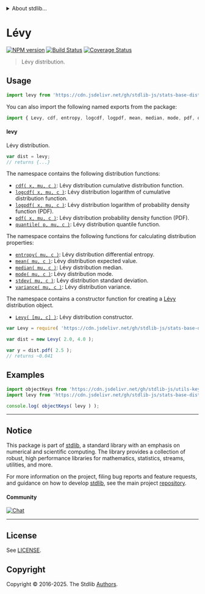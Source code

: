 <!--

@license Apache-2.0

Copyright (c) 2018 The Stdlib Authors.

Licensed under the Apache License, Version 2.0 (the "License");
you may not use this file except in compliance with the License.
You may obtain a copy of the License at

   http://www.apache.org/licenses/LICENSE-2.0

Unless required by applicable law or agreed to in writing, software
distributed under the License is distributed on an "AS IS" BASIS,
WITHOUT WARRANTIES OR CONDITIONS OF ANY KIND, either express or implied.
See the License for the specific language governing permissions and
limitations under the License.

-->


<details>
  <summary>
    About stdlib...
  </summary>
  <p>We believe in a future in which the web is a preferred environment for numerical computation. To help realize this future, we've built stdlib. stdlib is a standard library, with an emphasis on numerical and scientific computation, written in JavaScript (and C) for execution in browsers and in Node.js.</p>
  <p>The library is fully decomposable, being architected in such a way that you can swap out and mix and match APIs and functionality to cater to your exact preferences and use cases.</p>
  <p>When you use stdlib, you can be absolutely certain that you are using the most thorough, rigorous, well-written, studied, documented, tested, measured, and high-quality code out there.</p>
  <p>To join us in bringing numerical computing to the web, get started by checking us out on <a href="https://github.com/stdlib-js/stdlib">GitHub</a>, and please consider <a href="https://opencollective.com/stdlib">financially supporting stdlib</a>. We greatly appreciate your continued support!</p>
</details>

# Lévy

[![NPM version][npm-image]][npm-url] [![Build Status][test-image]][test-url] [![Coverage Status][coverage-image]][coverage-url] <!-- [![dependencies][dependencies-image]][dependencies-url] -->

> Lévy distribution.



<section class="usage">

## Usage

```javascript
import levy from 'https://cdn.jsdelivr.net/gh/stdlib-js/stats-base-dists-levy@deno/mod.js';
```

You can also import the following named exports from the package:

```javascript
import { Levy, cdf, entropy, logcdf, logpdf, mean, median, mode, pdf, quantile, stdev, variance } from 'https://cdn.jsdelivr.net/gh/stdlib-js/stats-base-dists-levy@deno/mod.js';
```

#### levy

Lévy distribution.

```javascript
var dist = levy;
// returns {...}
```

The namespace contains the following distribution functions:

<!-- <toc pattern="*+(cdf|pdf|mgf|quantile)*"> -->

<div class="namespace-toc">

-   <span class="signature">[`cdf( x, mu, c )`][@stdlib/stats/base/dists/levy/cdf]</span><span class="delimiter">: </span><span class="description">Lévy distribution cumulative distribution function.</span>
-   <span class="signature">[`logcdf( x, mu, c )`][@stdlib/stats/base/dists/levy/logcdf]</span><span class="delimiter">: </span><span class="description">Lévy distribution logarithm of cumulative distribution function.</span>
-   <span class="signature">[`logpdf( x, mu, c )`][@stdlib/stats/base/dists/levy/logpdf]</span><span class="delimiter">: </span><span class="description">Lévy distribution logarithm of probability density function (PDF).</span>
-   <span class="signature">[`pdf( x, mu, c )`][@stdlib/stats/base/dists/levy/pdf]</span><span class="delimiter">: </span><span class="description">Lévy distribution probability density function (PDF).</span>
-   <span class="signature">[`quantile( p, mu, c )`][@stdlib/stats/base/dists/levy/quantile]</span><span class="delimiter">: </span><span class="description">Lévy distribution quantile function.</span>

</div>

<!-- </toc> -->

The namespace contains the following functions for calculating distribution properties:

<!-- <toc pattern="*+(entropy|kurtosis|mean|median|mode|skewness|stdev|variance)*"> -->

<div class="namespace-toc">

-   <span class="signature">[`entropy( mu, c )`][@stdlib/stats/base/dists/levy/entropy]</span><span class="delimiter">: </span><span class="description">Lévy distribution differential entropy.</span>
-   <span class="signature">[`mean( mu, c )`][@stdlib/stats/base/dists/levy/mean]</span><span class="delimiter">: </span><span class="description">Lévy distribution expected value.</span>
-   <span class="signature">[`median( mu, c )`][@stdlib/stats/base/dists/levy/median]</span><span class="delimiter">: </span><span class="description">Lévy distribution median.</span>
-   <span class="signature">[`mode( mu, c )`][@stdlib/stats/base/dists/levy/mode]</span><span class="delimiter">: </span><span class="description">Lévy distribution mode.</span>
-   <span class="signature">[`stdev( mu, c )`][@stdlib/stats/base/dists/levy/stdev]</span><span class="delimiter">: </span><span class="description">Lévy distribution standard deviation.</span>
-   <span class="signature">[`variance( mu, c )`][@stdlib/stats/base/dists/levy/variance]</span><span class="delimiter">: </span><span class="description">Lévy distribution variance.</span>

</div>

<!-- </toc> -->

The namespace contains a constructor function for creating a [Lévy][levy-distribution] distribution object.

<!-- <toc pattern="*ctor*"> -->

<div class="namespace-toc">

-   <span class="signature">[`Levy( [mu, c] )`][@stdlib/stats/base/dists/levy/ctor]</span><span class="delimiter">: </span><span class="description">Lévy distribution constructor.</span>

</div>

<!-- </toc> -->

```javascript
var Levy = require( 'https://cdn.jsdelivr.net/gh/stdlib-js/stats-base-dists-levy' ).Levy;

var dist = new Levy( 2.0, 4.0 );

var y = dist.pdf( 2.5 );
// returns ~0.041
```

</section>

<!-- /.usage -->

<section class="examples">

## Examples

<!-- TODO: better examples -->

<!-- eslint no-undef: "error" -->

```javascript
import objectKeys from 'https://cdn.jsdelivr.net/gh/stdlib-js/utils-keys@deno/mod.js';
import levy from 'https://cdn.jsdelivr.net/gh/stdlib-js/stats-base-dists-levy@deno/mod.js';

console.log( objectKeys( levy ) );
```

</section>

<!-- /.examples -->

<!-- Section for related `stdlib` packages. Do not manually edit this section, as it is automatically populated. -->

<section class="related">

</section>

<!-- /.related -->

<!-- Section for all links. Make sure to keep an empty line after the `section` element and another before the `/section` close. -->


<section class="main-repo" >

* * *

## Notice

This package is part of [stdlib][stdlib], a standard library with an emphasis on numerical and scientific computing. The library provides a collection of robust, high performance libraries for mathematics, statistics, streams, utilities, and more.

For more information on the project, filing bug reports and feature requests, and guidance on how to develop [stdlib][stdlib], see the main project [repository][stdlib].

#### Community

[![Chat][chat-image]][chat-url]

---

## License

See [LICENSE][stdlib-license].


## Copyright

Copyright &copy; 2016-2025. The Stdlib [Authors][stdlib-authors].

</section>

<!-- /.stdlib -->

<!-- Section for all links. Make sure to keep an empty line after the `section` element and another before the `/section` close. -->

<section class="links">

[npm-image]: http://img.shields.io/npm/v/@stdlib/stats-base-dists-levy.svg
[npm-url]: https://npmjs.org/package/@stdlib/stats-base-dists-levy

[test-image]: https://github.com/stdlib-js/stats-base-dists-levy/actions/workflows/test.yml/badge.svg?branch=main
[test-url]: https://github.com/stdlib-js/stats-base-dists-levy/actions/workflows/test.yml?query=branch:main

[coverage-image]: https://img.shields.io/codecov/c/github/stdlib-js/stats-base-dists-levy/main.svg
[coverage-url]: https://codecov.io/github/stdlib-js/stats-base-dists-levy?branch=main

<!--

[dependencies-image]: https://img.shields.io/david/stdlib-js/stats-base-dists-levy.svg
[dependencies-url]: https://david-dm.org/stdlib-js/stats-base-dists-levy/main

-->

[chat-image]: https://img.shields.io/gitter/room/stdlib-js/stdlib.svg
[chat-url]: https://app.gitter.im/#/room/#stdlib-js_stdlib:gitter.im

[stdlib]: https://github.com/stdlib-js/stdlib

[stdlib-authors]: https://github.com/stdlib-js/stdlib/graphs/contributors

[umd]: https://github.com/umdjs/umd
[es-module]: https://developer.mozilla.org/en-US/docs/Web/JavaScript/Guide/Modules

[deno-url]: https://github.com/stdlib-js/stats-base-dists-levy/tree/deno
[deno-readme]: https://github.com/stdlib-js/stats-base-dists-levy/blob/deno/README.md
[umd-url]: https://github.com/stdlib-js/stats-base-dists-levy/tree/umd
[umd-readme]: https://github.com/stdlib-js/stats-base-dists-levy/blob/umd/README.md
[esm-url]: https://github.com/stdlib-js/stats-base-dists-levy/tree/esm
[esm-readme]: https://github.com/stdlib-js/stats-base-dists-levy/blob/esm/README.md
[branches-url]: https://github.com/stdlib-js/stats-base-dists-levy/blob/main/branches.md

[stdlib-license]: https://raw.githubusercontent.com/stdlib-js/stats-base-dists-levy/main/LICENSE

[levy-distribution]: https://en.wikipedia.org/wiki/L%C3%A9vy_distribution

<!-- <toc-links> -->

[@stdlib/stats/base/dists/levy/ctor]: https://github.com/stdlib-js/stats-base-dists-levy-ctor/tree/deno

[@stdlib/stats/base/dists/levy/entropy]: https://github.com/stdlib-js/stats-base-dists-levy-entropy/tree/deno

[@stdlib/stats/base/dists/levy/mean]: https://github.com/stdlib-js/stats-base-dists-levy-mean/tree/deno

[@stdlib/stats/base/dists/levy/median]: https://github.com/stdlib-js/stats-base-dists-levy-median/tree/deno

[@stdlib/stats/base/dists/levy/mode]: https://github.com/stdlib-js/stats-base-dists-levy-mode/tree/deno

[@stdlib/stats/base/dists/levy/stdev]: https://github.com/stdlib-js/stats-base-dists-levy-stdev/tree/deno

[@stdlib/stats/base/dists/levy/variance]: https://github.com/stdlib-js/stats-base-dists-levy-variance/tree/deno

[@stdlib/stats/base/dists/levy/cdf]: https://github.com/stdlib-js/stats-base-dists-levy-cdf/tree/deno

[@stdlib/stats/base/dists/levy/logcdf]: https://github.com/stdlib-js/stats-base-dists-levy-logcdf/tree/deno

[@stdlib/stats/base/dists/levy/logpdf]: https://github.com/stdlib-js/stats-base-dists-levy-logpdf/tree/deno

[@stdlib/stats/base/dists/levy/pdf]: https://github.com/stdlib-js/stats-base-dists-levy-pdf/tree/deno

[@stdlib/stats/base/dists/levy/quantile]: https://github.com/stdlib-js/stats-base-dists-levy-quantile/tree/deno

<!-- </toc-links> -->

</section>

<!-- /.links -->
